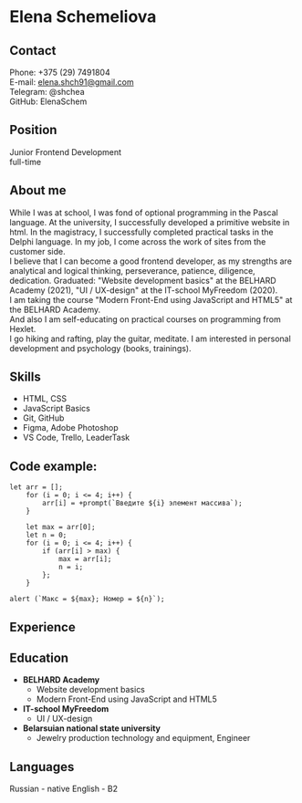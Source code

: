 # Elena Schemeliova
## Contact
Phone: +375 (29) 7491804  
E-mail: elena.shch91@gmail.com  
Telegram: @shchea  
GitHub: ElenaSchem
## Position
Junior Frontend Development  
full-time  

## About me
While I was at school, I was fond of optional programming in the Pascal language. At the university, I successfully developed a primitive website in html. In the magistracy, I successfully completed practical tasks in the Delphi language. In my job, I come across the work of sites from the customer side.  
I believe that I can become a good frontend developer, as my strengths are analytical and logical thinking, perseverance, patience, diligence, dedication. Graduated: "Website development basics" at the BELHARD Academy (2021), "UI / UX-design" at the IT-school MyFreedom (2020).  
I am taking the course "Modern Front-End using JavaScript and HTML5" at the BELHARD Academy.  
And also I am self-educating on practical courses on programming from Hexlet.  
I go hiking and rafting, play the guitar, meditate. I am interested in personal development and psychology (books, trainings).

## Skills
* HTML, CSS  
* JavaScript Basics  
* Git, GitHub  
* Figma, Adobe Photoshop  
* VS Code, Trello, LeaderTask  

## Code example:
    let arr = [];  
        for (i = 0; i <= 4; i++) {  
            arr[i] = +prompt(`Введите ${i} элемент массива`);  
        }  

        let max = arr[0];  
        let n = 0;  
        for (i = 0; i <= 4; i++) {  
            if (arr[i] > max) {  
                max = arr[i];  
                n = i;  
            };  
        }  

    alert (`Макс = ${max}; Номер = ${n}`);

## Experience

## Education
* **BELHARD Academy**  
    + Website development basics
    + Modern Front-End using JavaScript and HTML5  
* **IT-school MyFreedom**  
    + UI / UX-design
* **Belarsuian national state university**  
    + Jewelry production technology and equipment, Engineer  

## Languages
Russian - native
English - B2